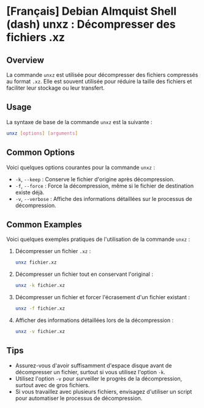 # [Français] Debian Almquist Shell (dash) unxz : Décompresser des fichiers .xz

## Overview
La commande `unxz` est utilisée pour décompresser des fichiers compressés au format `.xz`. Elle est souvent utilisée pour réduire la taille des fichiers et faciliter leur stockage ou leur transfert.

## Usage
La syntaxe de base de la commande `unxz` est la suivante :

```bash
unxz [options] [arguments]
```

## Common Options
Voici quelques options courantes pour la commande `unxz` :

- `-k`, `--keep` : Conserve le fichier d'origine après décompression.
- `-f`, `--force` : Force la décompression, même si le fichier de destination existe déjà.
- `-v`, `--verbose` : Affiche des informations détaillées sur le processus de décompression.

## Common Examples
Voici quelques exemples pratiques de l'utilisation de la commande `unxz` :

1. Décompresser un fichier `.xz` :

    ```bash
    unxz fichier.xz
    ```

2. Décompresser un fichier tout en conservant l'original :

    ```bash
    unxz -k fichier.xz
    ```

3. Décompresser un fichier et forcer l'écrasement d'un fichier existant :

    ```bash
    unxz -f fichier.xz
    ```

4. Afficher des informations détaillées lors de la décompression :

    ```bash
    unxz -v fichier.xz
    ```

## Tips
- Assurez-vous d'avoir suffisamment d'espace disque avant de décompresser un fichier, surtout si vous utilisez l'option `-k`.
- Utilisez l'option `-v` pour surveiller le progrès de la décompression, surtout avec de gros fichiers.
- Si vous travaillez avec plusieurs fichiers, envisagez d'utiliser un script pour automatiser le processus de décompression.